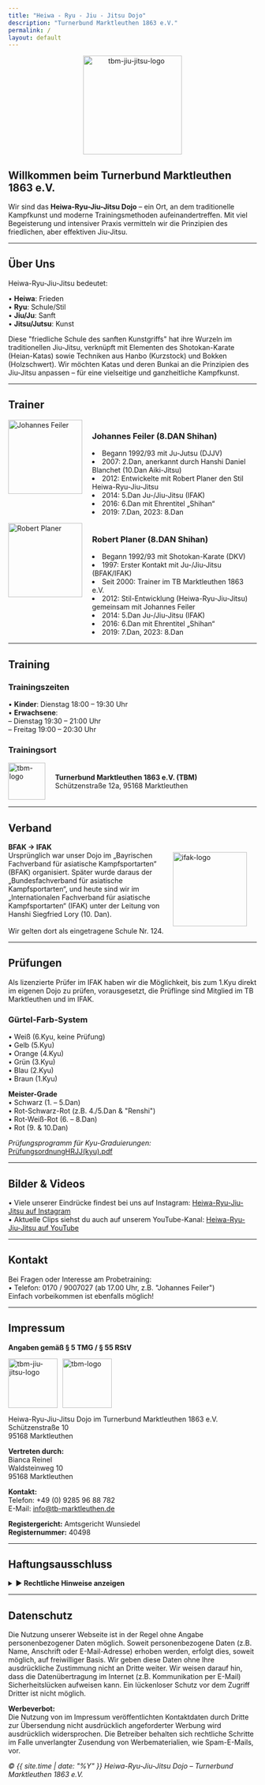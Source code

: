 ```yaml
---
title: "Heiwa - Ryu - Jiu - Jitsu Dojo"
description: "Turnerbund Marktleuthen 1863 e.V."
permalink: /
layout: default
---
```

<p align="center"><img src="https://github.com/user-attachments/assets/d263d546-a269-4b28-b1e5-814ba482da4e" alt="tbm-jiu-jitsu-logo" width="200" /></p>

## Willkommen beim Turnerbund Marktleuthen 1863 e.V. 
Wir sind das **Heiwa-Ryu-Jiu-Jitsu Dojo** – ein Ort, an dem traditionelle Kampfkunst und moderne Trainingsmethoden aufeinandertreffen. 
Mit viel Begeisterung und intensiver Praxis vermitteln wir die Prinzipien des friedlichen, aber effektiven Jiu-Jitsu.

---

## Über Uns
Heiwa-Ryu-Jiu-Jitsu bedeutet:

• **Heiwa**: Frieden  
• **Ryu**: Schule/Stil  
• **Jiu/Ju**: Sanft  
• **Jitsu/Jutsu**: Kunst

Diese "friedliche Schule des sanften Kunstgriffs" hat ihre Wurzeln im traditionellen Jiu-Jitsu, verknüpft mit Elementen des Shotokan-Karate (Heian-Katas) sowie Techniken aus Hanbo (Kurzstock) und Bokken (Holzschwert). Wir möchten Katas und deren Bunkai an die Prinzipien des Jiu-Jitsu anpassen – für eine vielseitige und ganzheitliche Kampfkunst.

---

## Trainer

<div style="display: flex; align-items: flex-start; margin-bottom: 1em;">
   <img src="https://github.com/user-attachments/assets/5813b4b2-5b9b-4ea0-a5ff-843040ebe32c" alt="Johannes Feiler" style="width: 150px; margin-right: 20px;" /> 
   <div>
      <h3>Johannes Feiler (8.DAN Shihan)</h3>
      <ul style="margin: 0; padding: 0; list-style: disc inside;">
         <li>Begann 1992/93 mit Ju-Jutsu (DJJV)</li>
         <li>2007: 2.Dan, anerkannt durch Hanshi Daniel Blanchet (10.Dan Aiki-Jitsu)</li>
         <li>2012: Entwickelte mit Robert Planer den Stil Heiwa-Ryu-Jiu-Jitsu</li>
         <li>2014: 5.Dan Ju-/Jiu-Jitsu (IFAK)</li>
         <li>2016: 6.Dan mit Ehrentitel „Shihan“</li>
         <li>2019: 7.Dan, 2023: 8.Dan</li>
      </ul>
   </div>
</div>

<div style="display: flex; align-items: flex-start; margin-bottom: 1em;">
   <img src="https://github.com/user-attachments/assets/a3a7238c-97a3-4b21-b358-e01301a7ef9f" alt="Robert Planer" style="width: 150px; margin-right: 20px;" /> 
   <div>
      <h3>Robert Planer (8.DAN Shihan)</h3>
      <ul style="margin: 0; padding: 0; list-style: disc inside;">
         <li>Begann 1992/93 mit Shotokan-Karate (DKV)</li>
         <li>1997: Erster Kontakt mit Ju-/Jiu-Jitsu (BFAK/IFAK)</li>
         <li>Seit 2000: Trainer im TB Marktleuthen 1863 e.V.</li>
         <li>2012: Stil-Entwicklung (Heiwa-Ryu-Jiu-Jitsu) gemeinsam mit Johannes Feiler</li>
         <li>2014: 5.Dan Ju-/Jiu-Jitsu (IFAK)</li>
         <li>2016: 6.Dan mit Ehrentitel „Shihan“</li>
         <li>2019: 7.Dan, 2023: 8.Dan</li>
      </ul>
   </div>
</div>

---

## Training
### Trainingszeiten
• **Kinder**: Dienstag 18:00 – 19:30 Uhr  
• **Erwachsene**:  
  – Dienstag 19:30 – 21:00 Uhr  
  – Freitag 19:00 – 20:30 Uhr  

### Trainingsort
<div style="display: flex; align-items: center; margin-bottom: 1em;">
  <img src="https://github.com/user-attachments/assets/e3988c30-3105-4095-94bd-18d56a14ec39" alt="tbm-logo" width="75" style="margin-right: 20px;" />
  <div>
    <strong>Turnerbund Marktleuthen 1863 e.V. (TBM)</strong>
    <br/>
    Schützenstraße 12a, 95168 Marktleuthen
  </div>
</div>

---

## Verband
<div style="display: flex; align-items: center; margin-bottom: 1em;">
  <div>
    <strong>BFAK → IFAK</strong>
    <br> Ursprünglich war unser Dojo im „Bayrischen Fachverband für asiatische Kampfsportarten“ (BFAK) organisiert.
    Später wurde daraus der „Bundesfachverband für asiatische Kampfsportarten“, und heute sind wir im „Internationalen Fachverband für asiatische Kampfsportarten“ (IFAK) unter der Leitung von Hanshi Siegfried Lory (10. Dan).
    <br/>
    <br/> 
    Wir gelten dort als eingetragene Schule Nr. 124.
  </div>
  <img src="https://github.com/user-attachments/assets/51817342-61ba-467f-908f-d6209a90bb8a" alt="ifak-logo" width="150" style="margin-right: 20px;" />
</div>

---

## Prüfungen
Als lizenzierte Prüfer im IFAK haben wir die Möglichkeit, bis zum 1.Kyu direkt im eigenen Dojo zu prüfen, vorausgesetzt, die Prüflinge sind Mitglied im TB Marktleuthen und im IFAK.

### Gürtel-Farb-System
• Weiß (6.Kyu, keine Prüfung)  
• Gelb (5.Kyu)  
• Orange (4.Kyu)  
• Grün (3.Kyu)  
• Blau (2.Kyu)  
• Braun (1.Kyu) 

**Meister-Grade**  
• Schwarz (1. – 5.Dan)  
• Rot-Schwarz-Rot (z.B. 4./5.Dan & "Renshi")  
• Rot-Weiß-Rot (6. – 8.Dan)  
• Rot (9. & 10.Dan)  

*Prüfungsprogramm für Kyu-Graduierungen:*
[PrüfungsordnungHRJJ(kyu).pdf](https://github.com/user-attachments/files/18461588/PrufungsordnungHRJJ.kyu.pdf)

---

## Bilder & Videos
• Viele unserer Eindrücke findest bei uns auf Instagram: [Heiwa-Ryu-Jiu-Jitsu auf Instagram](https://www.instagram.com/jiu_jitsu_tbm)  
• Aktuelle Clips siehst du auch auf unserem YouTube-Kanal:  [Heiwa-Ryu-Jiu-Jitsu auf YouTube](https://www.youtube.com/channel/UCy34rgHg0uicoFaSJ9eJQLw)   

---

## Kontakt
Bei Fragen oder Interesse am Probetraining:  
• Telefon: 0170 / 9007027 (ab 17.00 Uhr, z.B. "Johannes Feiler")  
Einfach vorbeikommen ist ebenfalls möglich!

---

## Impressum
**Angaben gemäß § 5 TMG / § 55 RStV**  

<div style="display: flex; gap: 10px;">
  <img src="https://github.com/user-attachments/assets/d263d546-a269-4b28-b1e5-814ba482da4e" alt="tbm-jiu-jitsu-logo" width="100" />
  <img src="https://github.com/user-attachments/assets/e3988c30-3105-4095-94bd-18d56a14ec39" alt="tbm-logo" width="100" />
</div>

Heiwa-Ryu-Jiu-Jitsu Dojo im Turnerbund Marktleuthen 1863 e.V.  
Schützenstraße 10  
95168 Marktleuthen  

**Vertreten durch:**  
Bianca Reinel  
Waldsteinweg 10  
95168 Marktleuthen  

**Kontakt:**  
Telefon: +49 (0) 9285 96 88 782  
E-Mail: [info@tb-marktleuthen.de](mailto:info@tb-marktleuthen.de)  

**Registergericht:** Amtsgericht Wunsiedel  
**Registernummer:** 40498  

---

## Haftungsausschluss
<details>
  <summary><strong>▶ Rechtliche Hinweise anzeigen</strong></summary>

  <h3>Haftung für Inhalte</h3>
  <p>
    Die Inhalte dieser Seite wurden mit größter Sorgfalt erstellt. Wir übernehmen jedoch keine Gewähr für die Korrektheit, Vollständigkeit und Aktualität der Inhalte.  
    Als Diensteanbieter sind wir gemäß § 7 Abs.1 TMG für eigene Inhalte nach den allgemeinen Gesetzen verantwortlich. Gemäß §§ 8 bis 10 TMG sind wir jedoch nicht verpflichtet, 
    übermittelte oder gespeicherte fremde Informationen zu überwachen oder nach Hinweisen auf rechtswidrige Tätigkeiten zu suchen. Verpflichtungen zur Entfernung oder Sperrung der Nutzung 
    von Informationen nach den allgemeinen Gesetzen bleiben hiervon unberührt. Eine diesbezügliche Haftung ist jedoch erst ab dem Zeitpunkt der Kenntniserlangung einer konkreten 
    Rechtsverletzung möglich. Bei Bekanntwerden von entsprechenden Rechtsverletzungen werden wir diese Inhalte umgehend entfernen.
  </p>

  <h3>Haftung für Links</h3>
  <p>
    Unsere Webseite enthält Links zu externen Webseiten, auf deren Inhalte wir keinen Einfluss haben. Deshalb können wir für diese fremden Inhalte auch keine Gewähr übernehmen.  
    Für die Inhalte der verlinkten Seiten ist stets der jeweilige Anbieter oder Betreiber verantwortlich. Die verlinkten Seiten wurden zum Zeitpunkt der Verlinkung auf mögliche 
    Rechtsverstöße überprüft; rechtswidrige Inhalte waren zu diesem Zeitpunkt nicht erkennbar.  
    Eine permanente inhaltliche Kontrolle der verlinkten Seiten ist jedoch ohne konkrete Anhaltspunkte einer Rechtsverletzung nicht zumutbar. Wenn uns Rechtsverletzungen bekannt 
    werden, entfernen wir solche Links umgehend.
  </p>

  <h3>Urheberrecht</h3>
  <p>
    Alle durch die Betreiber dieser Webseite erstellten Inhalte und Werke unterliegen dem deutschen Urheberrecht.  
    Die Vervielfältigung, Bearbeitung, Verbreitung oder jegliche Art der Verwertung außerhalb der Grenzen des Urheberrechts bedürfen der schriftlichen Zustimmung des jeweiligen Autors.  
    Downloads oder Kopien dieser Seite sind lediglich für den privaten, nicht kommerziellen Gebrauch gestattet. Sollten Inhalte auf dieser Webseite nicht vom Betreiber erstellt 
    worden sein, werden die Urheberrechte Dritter beachtet und als solche gekennzeichnet. Sollte dennoch eine Urheberrechtsverletzung bekannt werden, bitten wir um einen 
    entsprechenden Hinweis. Bei Bekanntwerden von Rechtsverletzungen entfernen wir derartige Inhalte umgehend.
  </p>

</details>

---

## Datenschutz
Die Nutzung unserer Webseite ist in der Regel ohne Angabe personenbezogener Daten möglich. Soweit personenbezogene Daten (z.B. Name, Anschrift oder E-Mail-Adresse) erhoben werden, erfolgt dies, soweit möglich, auf freiwilliger Basis. Wir geben diese Daten ohne Ihre ausdrückliche Zustimmung nicht an Dritte weiter. Wir weisen darauf hin, dass die Datenübertragung im Internet (z.B. Kommunikation per E-Mail) Sicherheitslücken aufweisen kann. Ein lückenloser Schutz vor dem Zugriff Dritter ist nicht möglich.

**Werbeverbot:**  
Die Nutzung von im Impressum veröffentlichten Kontaktdaten durch Dritte zur Übersendung nicht ausdrücklich angeforderter Werbung wird ausdrücklich widersprochen. Die Betreiber behalten sich rechtliche Schritte im Falle unverlangter Zusendung von Werbematerialien, wie Spam-E-Mails, vor.

*© {{ site.time | date: "%Y" }} Heiwa-Ryu-Jiu-Jitsu Dojo – Turnerbund Marktleuthen 1863 e.V.*  
